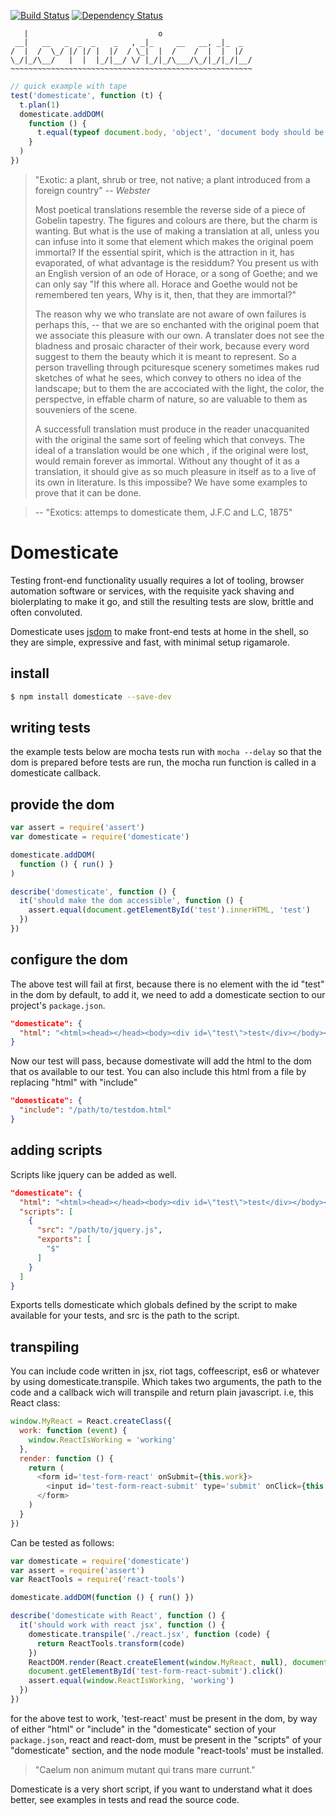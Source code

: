 [![Build Status](https://travis-ci.org/dmytri/domesticate.svg)](https://travis-ci.org/dmytri/domesticate)
[![Dependency Status](https://gemnasium.com/dmytri/domesticate.svg)](https://gemnasium.com/dmytri/domesticate)

```                                                      
   |                             o                    
 __|   __   _  _  _    _   , _|_     __   __, _|_  _  
/  |  /  \_/ |/ |/ |  |/  / \_|  |  /    /  |  |  |/  
\_/|_/\__/   |  |  |_/|__/ \/ |_/|_/\___/\_/|_/|_/|__/
~~~~~~~~~~~~~~~~~~~~~~~~~~~~~~~~~~~~~~~~~~~~~~~~~~~~~~
```
```javascript
// quick example with tape
test('domesticate', function (t) {
  t.plan(1)
  domesticate.addDOM(
    function () {
      t.equal(typeof document.body, 'object', 'document body should be typeof object')
    }
  )
})
```

> "Exotic: a plant, shrub or tree, not native; a plant introduced from a
> foreign country" -- *Webster*
>
> Most poetical translations resemble the reverse side of a piece of Gobelin
> tapestry. The figures and colours are there, but the charm is wanting. But
> what is the use of making a translation at all, unless you can infuse into it
> some that element which makes the original poem immortal? If the essential
> spirit, which is the attraction in it, has evaporated, of what advantage is
> the residdum? You present us with an English version of an ode of Horace, or
> a song of Goethe; and we can only say "If this where all. Horace and Goethe
> would not be remembered ten years, Why is it, then, that they are immortal?"
> 
> The reason why we who translate are not aware of own failures is perhaps
> this, -- that we are so enchanted with the original poem that we associate
> this pleasure with our own. A translater does not see the bladness and
> prosaic character of their work, because every word suggest to them the
> beauty which it is meant to represent. So a person travelling through
> pcituresque scenery sometimes makes rud sketches of what he sees, which
> convey to others no idea of the landscape; but to them the are accociated
> with the light, the color, the perspectve, in effable charm of nature, so are
> valuable to them as souveniers of the scene.
> 
> A successfull translation must produce in the reader unacquanited with the
> original the same sort of feeling which that conveys. The ideal of a
> translation would be one which , if the original were lost, would remain
> forever as immortal. Without any thought of it as a translation, it should
> give as so much pleasure in itself as to a live of its own in literature. Is
> this impossibe? We have some examples to prove that it can be done.

> -- "Exotics: attemps to domesticate them, J.F.C and L.C, 1875" 

# Domesticate

Testing front-end functionality usually requires a lot of tooling, browser
automation software or services, with the requisite yack shaving and
biolerplating to make it go, and still the resulting tests are slow, brittle
and often convoluted.

Domesticate uses [jsdom](https://github.com/tmpvar/jsdom) to make front-end
tests at home in the shell, so they are simple, expressive and fast, with
minimal setup rigamarole.

## install

```bash
$ npm install domesticate --save-dev
```

## writing tests

the example tests below are mocha tests run with ```mocha --delay``` so that the dom
is prepared before tests are run, the mocha run function is called in a
domesticate callback.

## provide the dom

```javascript
var assert = require('assert')
var domesticate = require('domesticate')

domesticate.addDOM(
  function () { run() }
)

describe('domesticate', function () {
  it('should make the dom accessible', function () {
    assert.equal(document.getElementById('test').innerHTML, 'test')
  })
})

```

## configure the dom

The above test will fail at first, because there is no element with the id
"test" in the dom by default, to add it, we need to add a domesticate section
to our project's ```package.json```.


```json
"domesticate": {
  "html": "<html><head></head><body><div id=\"test\">test</div></body></html>"
}
```

Now our test will pass, because domestivate will add the html to the dom that
os available to our test. You can also include this html from a file by
replacing "html" with "include"

```json
"domesticate": {
  "include": "/path/to/testdom.html"
}
```

## adding scripts

Scripts like jquery can be added as well.

```json
"domesticate": {
  "html": "<html><head></head><body><div id=\"test\">test</div></body></html>",
  "scripts": [
    {
      "src": "/path/to/jquery.js",
      "exports": [
        "$"
      ]
    }
  ]
}
```

Exports tells domesticate which globals defined by the script to make available
for your tests, and src is the path to the script.

## transpiling

You can include code written in jsx, riot tags, coffeescript, es6 or whatever
by using domesticate.transpile. Which takes two arguments, the path to the code
and a callback wich will transpile and return plain javascript. i.e, this React
class:

```javascript
window.MyReact = React.createClass({
  work: function (event) {
    window.ReactIsWorking = 'working'
  },
  render: function () {
    return (
      <form id='test-form-react' onSubmit={this.work}>
        <input id='test-form-react-submit' type='submit' onClick={this.work}></input>
      </form>
    )
  }
})

```

Can be tested as follows:

```javascript
var domesticate = require('domesticate')
var assert = require('assert')
var ReactTools = require('react-tools')

domesticate.addDOM(function () { run() })

describe('domesticate with React', function () {
  it('should work with react jsx', function () {
    domesticate.transpile('./react.jsx', function (code) {
      return ReactTools.transform(code)
    })
    ReactDOM.render(React.createElement(window.MyReact, null), document.getElementById('test-react'))
    document.getElementById('test-form-react-submit').click()
    assert.equal(window.ReactIsWorking, 'working')
  })
})
```

for the above test to work, 'test-react' must be present in the dom, by way of
either "html" or "include" in the "domesticate" section of your ```package.json```,
react and react-dom, must be present in the "scripts" of your "domesticate"
section, and the node module "react-tools' must be installed.

> "Caelum non animum mutant qui trans mare currunt."

Domesticate is a very short script, if you want to understand what it does
better, see examples in tests and read the source code.


